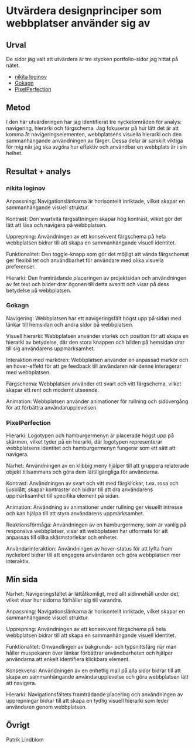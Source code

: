 Utvärdera designprinciper som webbplatser använder sig av
=======================

Urval
-----------------------
De sidor jag valt att utvärdera är tre stycken portfolio-sidor jag hittat på nätet. 

<ul>
<li><a href="https://nikitaloginov.co/">nikita loginov</a></li>
<li><a href="https://gokagn.com/">Gokagn</a></li>
<li><a href="https://www.pixelperfektion.de/">PixelPerfection</a></li>
</ul>

Metod
-----------------------
I den här utvärderingen har jag identifierat tre nyckelområden för analys: navigering, hierarki och färgschema. Jag fokuserar på hur lätt det är att komma åt navigeringselementen, webbplatsens visuella hierarki och den sammanhängande användningen av färger. Dessa delar är särskilt viktiga för mig när jag ska avgöra hur effektiv och användbar en webbplats är i sin helhet.

Resultat + analys
-----------------------

### nikita loginov

Anpassning: Navigationslänkarna är horisontellt inriktade, vilket skapar en sammanhängande visuell struktur.

Kontrast: Den svartvita färgsättningen skapar hög kontrast, vilket gör det lätt att läsa och navigera på webbplatsen.

Upprepning: Användningen av ett konsekvent färgschema på hela webbplatsen bidrar till att skapa en sammanhängande visuell identitet.

Funktionalitet: Den toggle-knapp som gör det möjligt att vända färgschemat ger flexibilitet och användbarhet för användare med olika visuella preferenser.

Hierarki: Den framträdande placeringen av projektsidan och användningen av fet text och bilder drar ögonen till detta avsnitt och visar på dess betydelse på webbplatsen.

### Gokagn

Navigering: Webbplatsen har ett navigeringsfält högst upp på sidan med länkar till hemsidan och andra sidor på webbplatsen.

Visuell hierarki: Webbplatsen använder storlek och position för att skapa en hierarki av betydelse, där den stora knappen och bilden på hemsidan drar till sig användarens uppmärksamhet.

Interaktion med markören: Webbplatsen använder en anpassad markör och en hover-effekt för att ge feedback till användaren när denne interagerar med webbplatsen.

Färgschema: Webbplatsen använder ett svart och vitt färgschema, vilket skapar ett rent och modernt utseende.

Animation: Webbplatsen använder animationer för rullning och sidövergång för att förbättra användarupplevelsen.

### PixelPerfection

Hierarki: Logotypen och hamburgermenyn är placerade högst upp på skärmen, vilket tyder på en hierarki, där logotypen representerar webbplatsens identitet och hamburgermenyn fungerar som ett sätt att navigera.

Närhet: Användningen av en klibbig meny hjälper till att gruppera relaterade objekt tillsammans och göra dem lättillgängliga för användarna.

Kontrast: Användningen av svart och vitt med färgklickar, t.ex. rosa och ljusblått, skapar kontraster och bidrar till att dra användarens uppmärksamhet till specifika element på sidan.

Animation: Användning av animationer under rullning ger visuellt intresse och kan hjälpa till att styra användarens uppmärksamhet.

Reaktionsförmåga: Användningen av en hamburgermeny, som är vanlig på responsiva webbplatser, visar att webbplatsen har utformats för att anpassas till olika skärmstorlekar och enheter.

Användarinteraktion: Användningen av hover-status för att lyfta fram nyckelord bidrar till att engagera användaren och göra webbplatsen mer interaktiv.





Min sida
-----------------------

Närhet: Navigeringsfältet är lättåtkomligt, med allt sidinnehåll under det, vilket visar hur sidorna förhåller sig till varandra.

Anpassning: Navigationslänkarna är horisontellt inriktade, vilket skapar en sammanhängande visuell struktur.

Upprepning: Användningen av ett konsekvent färgschema på hela webbplatsen bidrar till att skapa en sammanhängande visuell identitet.

Funktionalitet: Omvandlingen av bakgrunds- och typsnittsfärg när man håller muspekaren över länkar förbättrar användbarheten och hjälper användarna att enkelt identifiera klickbara element.

Konsekvens: Användningen av en enhetlig mall på alla sidor bidrar till att skapa en sammanhängande användarupplevelse och göra webbplatsen lätt att navigera.

Hierarki: Navigationsfältets framträdande placering och användningen av upprepningar bidrar till att skapa en tydlig visuell hierarki som leder användaren genom webbplatsen.

Övrigt
-----------------------

Patrik Lindblom
